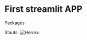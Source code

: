 # First streamlit APP

Packages

Stauts:
![Heroku](https://pyheroku-badge.herokuapp.com/?app=firstapp-phibry&style=plastic)